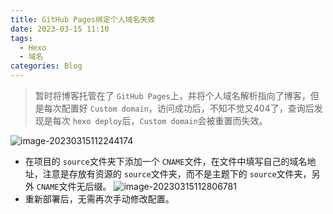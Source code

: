 ```yaml
---
title: GitHub Pages绑定个人域名失效
date: 2023-03-15 11:10
tags:
  - Hexo
  - 域名
categories: Blog
---
```

> 暂时将博客托管在了 `GitHub Pages`上，并将个人域名解析指向了博客，但是每次配置好 `Custom domain`，访问成功后，不知不觉又404了，查询后发现是每次 `hexo deploy`后，`Custom domain`会被重置而失效。

![image-20230315112244174](https://images-1311785948.cos.ap-chengdu.myqcloud.com/typora/20230315112246.png)

- 在项目的 `source`文件夹下添加一个 `CNAME`文件，在文件中填写自己的域名地址，注意是存放有资源的 `source`文件夹，而不是主题下的 `source`文件夹，另外 `CNAME`文件无后缀。
  ![image-20230315112806781](https://images-1311785948.cos.ap-chengdu.myqcloud.com/typora/20230315112845.png)
- 重新部署后，无需再次手动修改配置。
